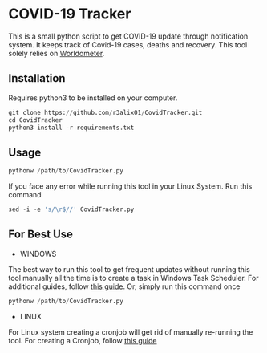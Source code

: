 
# COVID-19 Tracker

This is a small python script to get COVID-19 update through notification system. It keeps track of Covid-19 cases, deaths and recovery. This tool solely relies on [Worldometer](https://worldometers.info).   


## Installation

Requires python3 to be installed on your computer.

```python
git clone https://github.com/r3alix01/CovidTracker.git
cd CovidTracker
python3 install -r requirements.txt
```
    
## Usage

```python
pythonw /path/to/CovidTracker.py
```
If you face any error while running this tool in your Linux System. Run this command

```python
sed -i -e 's/\r$//' CovidTracker.py
```


## For Best Use

 - WINDOWS

The best way to run this tool to get frequent updates without running this tool manually all the time is to create a task in Windows Task Scheduler. For additional guides, follow [this guide](https://www.windowscentral.com/how-create-automated-task-using-task-scheduler-windows-10). Or, simply run this command once 

```python
pythonw /path/to/CovidTracker.py
```

- LINUX

For Linux system creating a cronjob will get rid of manually re-running the tool. For creating a Cronjob, follow [this guide](https://towardsdatascience.com/how-to-schedule-python-scripts-with-cron-the-only-guide-youll-ever-need-deea2df63b4e)

